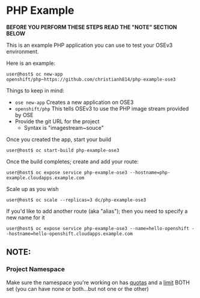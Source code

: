 # PHP Example

**BEFORE YOU PERFORM THESE STEPS READ THE "NOTE" SECTION BELOW**

This is an example PHP application you can use to test your OSEv3 environment.

Here is an example:
```
user@host$ oc new-app openshift/php~https://github.com/christianh814/php-example-ose3
```

Things to keep in mind:
* `ose new-app` Creates a new application on OSE3
* `openshift/php` This tells OSEv3 to use the PHP image stream provided by OSE
* Provide the git URL for the project
  * Syntax is "imagestream~souce"

Once you created the app, start your build

```
user@host$ oc start-build php-example-ose3
```

Once the build completes; create and add your route:
```
user@host$ oc expose service php-example-ose3 --hostname=php-example.cloudapps.example.com
```

Scale up as you wish
```
user@host$ oc scale --replicas=3 dc/php-example-ose3
```

If you'd like to add another route (aka "alias"); then you need to specify a new name for it

```
user@host$ oc expose service php-example-ose3 --name=hello-openshift --hostname=hello-openshift.cloudapps.example.com
```

## NOTE:

### Project Namespace
Make sure the namespace you're working on has [quotas](https://github.com/openshift/training/blob/master/beta-4-setup.md#applying-quota-to-projects) and a [limit](https://github.com/openshift/training/blob/master/beta-4-setup.md#applying-limit-ranges-to-projects) BOTH set (you can have none or both...but not one or the other)
